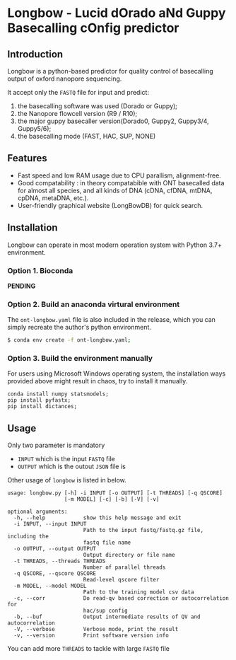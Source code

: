 # Longbow - Lucid dOrado aNd Guppy Basecalling cOnfig predictor

## Introduction
Longbow is a python-based predictor for quality control of basecalling output of oxford nanopore sequencing.

It accept only the `FASTQ` file for input and predict:
1. the basecalling software was used (Dorado or Guppy);
2. the Nanopore flowcell version (R9 / R10);
3. the major guppy basecaller version(Dorado0, Guppy2, Guppy3/4, Guppy5/6);
4. the basecalling mode (FAST, HAC, SUP, NONE)


## Features
- Fast speed and low RAM usage due to CPU parallism, alignment-free.
- Good compatability : in theory compatabible with ONT basecalled data for almost all species, and all kinds of DNA (cDNA, cfDNA, mtDNA, cpDNA, metaDNA, etc.).
- User-friendly graphical website (LongBowDB) for quick search.


## Installation
Longbow can operate in most modern operation system with Python 3.7+ environment. 
### Option 1. Bioconda
__PENDING__


### Option 2. Build an anaconda virtural environment
The `ont-longbow.yaml` file is also included in the release, which you can simply recreate the author's python environment.
```bash
$ conda env create -f ont-longbow.yaml;
```

### Option 3. Build the environment manually
For users using Microsoft Windows operating system, the installation ways provided above might result in chaos, try to install it manually.
```
conda install numpy statsmodels;
pip install pyfastx;
pip install dictances;
```


## Usage
Only two parameter is mandatory 
- `INPUT` which is the input `FASTQ` file
- `OUTPUT` which is the outout `JSON` file is


Other usage of `longbow` is listed in below. 
```
usage: longbow.py [-h] -i INPUT [-o OUTPUT] [-t THREADS] [-q QSCORE]
                  [-m MODEL] [-c] [-b] [-V] [-v]

optional arguments:
  -h, --help            show this help message and exit
  -i INPUT, --input INPUT
                        Path to the input fastq/fastq.gz file, including the
                        fastq file name
  -o OUTPUT, --output OUTPUT
                        Output directory or file name
  -t THREADS, --threads THREADS
                        Number of parallel threads
  -q QSCORE, --qscore QSCORE
                        Read-level qscore filter
  -m MODEL, --model MODEL
                        Path to the training model csv data
  -c, --corr            Do read-qv based correction or autocorrelation for
                        hac/sup config
  -b, --buf             Output intermediate results of QV and autocorrelation
  -V, --verbose         Verbose mode, print the result
  -v, --version         Print software version info
```
You can add more `THREADS` to tackle with large `FASTQ` file


